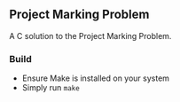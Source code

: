 ## Project Marking Problem

A C solution to the Project Marking Problem.

### Build

- Ensure Make is installed on your system
- Simply run `make`